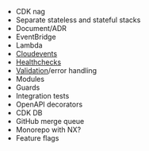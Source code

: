 - CDK nag
- Separate stateless and stateful stacks
- Document/ADR
- EventBridge
- Lambda
- [Cloudevents](https://github.com/cloudevents/sdk-javascript)
- [Healthchecks](https://docs.nestjs.com/recipes/terminus)
- [Validation](https://docs.nestjs.com/techniques/validation)/error handling
- Modules
- Guards
- Integration tests
- OpenAPI decorators
- CDK DB
- GitHub merge queue
- Monorepo with NX?
- Feature flags

